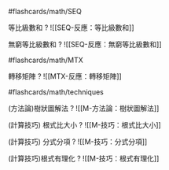 #flashcards/math/SEQ

等比級數和
?
![[SEQ-反應：等比級數和]]
<!--SR:!2024-07-11,3,153-->

無窮等比級數和
?
![[SEQ-反應：無窮等比級數和]]
<!--SR:!2024-07-12,4,173-->

#flashcards/math/MTX

轉移矩陣
?
![[MTX-反應：轉移矩陣]]
<!--SR:!2024-07-12,4,190-->


#flashcards/math/techniques

(方法論)樹狀圖解法
?
![[M-方法論：樹狀圖解法]]
<!--SR:!2024-07-12,4,190-->

(計算技巧) 根式比大小
?
![[M-技巧：根式比大小]]
<!--SR:!2024-07-11,3,150-->

(計算技巧) 分式分項
?
![[M-技巧：分式分項]]
<!--SR:!2024-07-11,3,170-->

(計算技巧)根式有理化
?
![[M-技巧：根式有理化]]
<!--SR:!2024-07-09,1,130-->